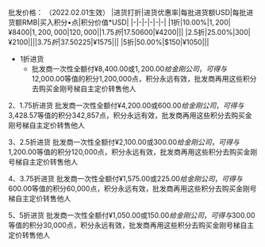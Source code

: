 批发价格：
（2022.02.01生效）
|进货打折|进货优惠率|每批进货额USD|每批进货额RMB|买入积分•点|积分价值*USD|
|-|-|-|-|-|-|
|1折|10.00%|$1,200|¥8400|1,200,000|120,000|
|1.75折|17.50%|$600|¥4200|||
|2.5折|25.00%|$300|¥2100|||
|3.75折|37.50%|$225|¥1575|||
|5折|50.00%|$150|¥1050|||






- 1折进货
  - 批发商一次性全额付¥8,400.00或$1,200.00给金刚公司，可得与$12,000.00等值的积分1,200,000点，积分永远有效，批发商再用这些积分去购买金刚号梯自主定价转售他人

2、1.75折进货
批发商一次性全额付¥4,200.00或$600.00给金刚公司，可得与$3,428.57等值的积分342,857点，积分永远有效，批发商再用这些积分去购买金刚号梯自主定价转售他人

3、2.5折进货
批发商一次性全额付¥2,100.00或$300.00给金刚公司，可得与$1,200.00等值的积分120,000点，积分永远有效，批发商再用这些积分去购买金刚号梯自主定价转售他人

4、3.75折进货
批发商一次性全额付¥1,575.00或$225.00给金刚公司，可得与$600.00等值的积分60,000点，积分永远有效，批发商再用这些积分去购买金刚号梯自主定价转售他人

5、5折进货
批发商一次性全额付¥1,050.00或$150.00给金刚公司，可得与$300.00等值的积分30,000点，积分永远有效，批发商再用这些积分去购买金刚号梯自主定价转售他人
